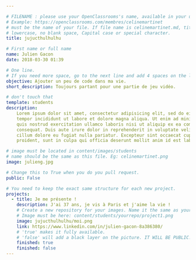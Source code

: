 ```yaml
---

# FILENAME : please use your OpenClassrooms's name, available in your url.
# Example: https://openclassrooms.com/membres/celinemartinet
# must be the name of your file. If file name is celinemartinet.md, title is celinemartinet.
# lowercase, no blank space, Capital case or special character.
title: jujucthulhulhu

# First name or full name
name: Julien Gacon
date: 2018-03-30 01:39

# One line.
# If you need more space, go to the next line and add 4 spaces on the left, as in 'description'.
objective: Ajouter un peu de code dans ma vie.
short_description: Toujours partant pour une partie de jeu vidéo.

# don't touch that
template: students
description:
    Lorem ipsum dolor sit amet, consectetur adipisicing elit, sed do eiusmod
    tempor incididunt ut labore et dolore magna aliqua. Ut enim ad minim veniam,
    quis nostrud exercitation ullamco laboris nisi ut aliquip ex ea commodo
    consequat. Duis aute irure dolor in reprehenderit in voluptate velit esse
    cillum dolore eu fugiat nulla pariatur. Excepteur sint occaecat cupidatat non
    proident, sunt in culpa qui officia deserunt mollit anim id est laborum.

# image must be located in content/images/students
# name should be the same as this file. Eg: celinemartinet.png
image: julieng.jpg

# Change this to True when you do you pull request.
public: False

# You need to keep the exact same structure for each new project.
projects:
  - title: Je me présente !
    description: J'ai 37 ans, je vis à Paris et j'aime la vie !
    # Create a new repository for your images. Name it the same as your nickname and profile picture.
    # Image must be here: content/students/yourrepo/project1.png
    image: jujucthulhulhu/moi.png
    link: https://www.linkedin.com/in/julien-gacon-8a386380/
    # 'true' makes it fully available.
    # 'false' will add a black layer on the picture. IT WILL BE PUBLIC!
    finished: true
    finished: false
---
```

